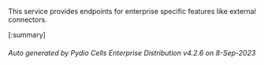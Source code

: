 






This service provides endpoints for enterprise specific features like external connectors.

[:summary]

###### Auto generated by Pydio Cells Enterprise Distribution v4.2.6 on 8-Sep-2023
